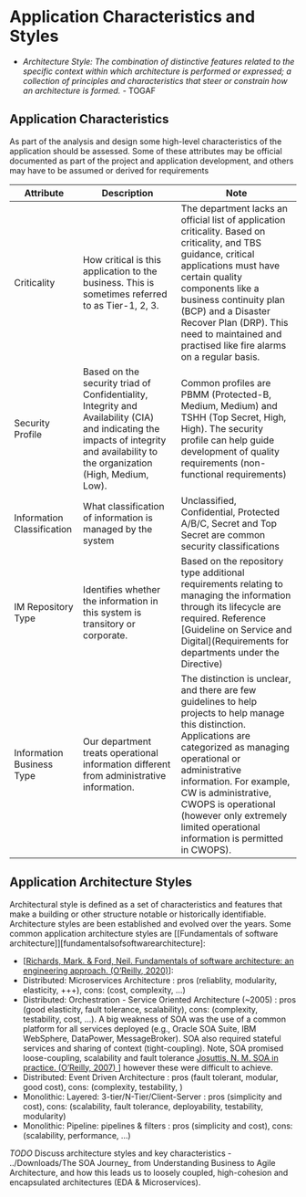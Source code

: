 # Application Characteristics and Styles

- *Architecture Style: The combination of distinctive features related to the specific context within which architecture is performed or expressed; a collection of principles and characteristics that steer or constrain how an architecture is formed.* - TOGAF


## Application Characteristics
As part of the analysis and design some high-level characteristics of the application should be assessed.   Some of these attributes may be official documented as part of the project and application development, and others may have to be assumed or derived for requirements

|Attribute|Description|Note|
|--|--|--|
|Criticality|How critical is this application to the business. This is sometimes referred to as Tier-1, 2, 3.|The department lacks an official list of application criticality.   Based on criticality, and TBS guidance, critical applications must have certain quality components like a business continuity plan (BCP) and a Disaster Recover Plan (DRP).  This need to maintained and practised like fire alarms on a regular basis.
|Security Profile|Based on the security triad of Confidentiality, Integrity and Availability (CIA) and indicating the impacts of integrity and availability to the organization (High, Medium, Low).|Common profiles are PBMM (Protected-B, Medium, Medium) and TSHH (Top Secret, High, High).  The security profile can help guide development of quality requirements (non-functional requirements)|
|Information Classification|What classification of information is managed by the system|Unclassified, Confidential, Protected A/B/C, Secret and Top Secret are common security classifications|
|IM Repository Type|Identifies whether the information in this system is transitory or corporate.|Based on the repository type additional requirements relating to managing the information through its lifecycle are required. Reference [Guideline on Service and Digital](Requirements for departments under the Directive)|
|Information Business Type|Our department treats operational information different from administrative information.|The distinction is unclear, and there are few guidelines to help projects to help manage this distinction.   Applications are categorized as managing operational or administrative information.  For example, CW is administrative, CWOPS is operational (however only extremely limited operational information is permitted in CWOPS).|

## Application Architecture Styles
Architectural style is defined as a set of characteristics and features that make a building or other structure notable or historically identifiable. Architecture styles are been established and evolved over the years.   Some common application architecture styles are [[Fundamentals of software architecture]][fundamentalsofsoftwarearchitecture]:
-  [[Richards, Mark. & Ford, Neil. Fundamentals of software architecture: an engineering approach. (O’Reilly, 2020)](http://www.worldcat.org/isbn/9781492043454)]:
- Distributed: Microservices Architecture : pros (reliablity, modularity, elasticity, +++), cons: (cost, complexity, ...)
- Distributed: Orchestration - Service Oriented Architecture (~2005) : pros (good elasticity, fault tolerance, scalability), cons: (complexity, testability, cost, ...).  A big weakness of SOA was the use of a common platform for all services deployed (e.g., Oracle SOA Suite, IBM WebSphere, DataPower, MessageBroker).  SOA also required stateful services and sharing of context (tight-coupling).  Note, SOA promised loose-coupling, scalability and fault tolerance [Josuttis, N. M. SOA in practice. (O’Reilly, 2007)
](http://www.worldcat.org/978-0-596-52955-0)] however these were difficult to achieve.
- Distributed: Event Driven Architecture : pros (fault tolerant, modular, good cost), cons: (complexity, testability, )
- Monolithic: Layered:  3-tier/N-Tier/Client-Server :  pros (simplicity and cost), cons: (scalability, fault tolerance, deployability, testability, modularity)
- Monolithic: Pipeline: pipelines & filters : pros (simplicity and cost), cons: (scalability, performance, ...)

*TODO* Discuss architecture styles and key characteristics - ../Downloads/The SOA Journey_ from Understanding Business to Agile Architecture, and how this leads us to loosely coupled, high-cohesion and encapsulated architectures (EDA & Microservices).
